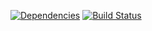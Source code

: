 [![Dependencies](https://david-dm.org/kid/kidibox-api.svg)](https://david-dm.org/kid/kidibox-api)
[![Build Status](https://travis-ci.org/kid/kidibox-api.svg)](https://travis-ci.org/kid/kidibox-api)
